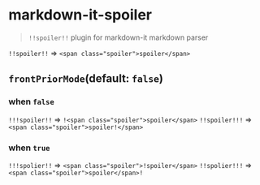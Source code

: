 # markdown-it-spoiler
> `!!spoiler!!` plugin for markdown-it markdown parser

`!!spoiler!!` => `<span class="spoiler">spoiler</span>`

## `frontPriorMode`(default: `false`)
### when `false`

`!!!spoiler!!` => `!<span class="spoiler">spoiler</span>`
`!!spoiler!!!` => `<span class="spoiler">spoiler!</span>`

### when `true`

`!!!spolier!!` => `<span class="spoiler">!spoiler</span>`
`!!spolier!!!` => `<span class="spoiler">spoiler</span>!`
